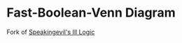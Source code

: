 # Fast-Boolean-Venn Diagram
Fork of [Speakingevil's Ill Logic](https://github.com/Speakingevil/ill-logic)